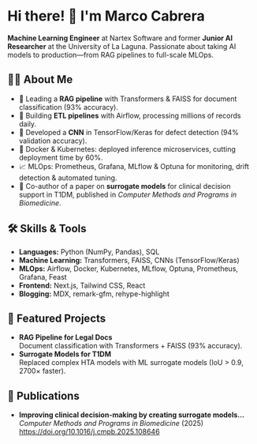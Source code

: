 # Hi there! 👋 I'm Marco Cabrera

**Machine Learning Engineer** at Nartex Software and former **Junior AI Researcher** at the University of La Laguna. Passionate about taking AI models to production—from RAG pipelines to full-scale MLOps.

## 👨‍💻 About Me
- 🌟 Leading a **RAG pipeline** with Transformers & FAISS for document classification (93% accuracy).  
- 🚀 Building **ETL pipelines** with Airflow, processing millions of records daily.  
- 🤖 Developed a **CNN** in TensorFlow/Keras for defect detection (94% validation accuracy).  
- 🐳 Docker & Kubernetes: deployed inference microservices, cutting deployment time by 60%.  
- 📈 MLOps: Prometheus, Grafana, MLflow & Optuna for monitoring, drift detection & automated tuning.  
- 🧪 Co-author of a paper on **surrogate models** for clinical decision support in T1DM, published in *Computer Methods and Programs in Biomedicine*.

## 🛠️ Skills & Tools
- **Languages:** Python (NumPy, Pandas), SQL  
- **Machine Learning:** Transformers, FAISS, CNNs (TensorFlow/Keras)  
- **MLOps:** Airflow, Docker, Kubernetes, MLflow, Optuna, Prometheus, Grafana, Feast  
- **Frontend:** Next.js, Tailwind CSS, React  
- **Blogging:** MDX, remark-gfm, rehype-highlight  

## 📂 Featured Projects
- **RAG Pipeline for Legal Docs**  
  Document classification with Transformers + FAISS (93% accuracy).  
- **Surrogate Models for T1DM**  
  Replaced complex HTA models with ML surrogate models (IoU > 0.9, 2700× faster).

## 📄 Publications
- **Improving clinical decision-making by creating surrogate models…**  
  *Computer Methods and Programs in Biomedicine* (2025)  
  https://doi.org/10.1016/j.cmpb.2025.108646
